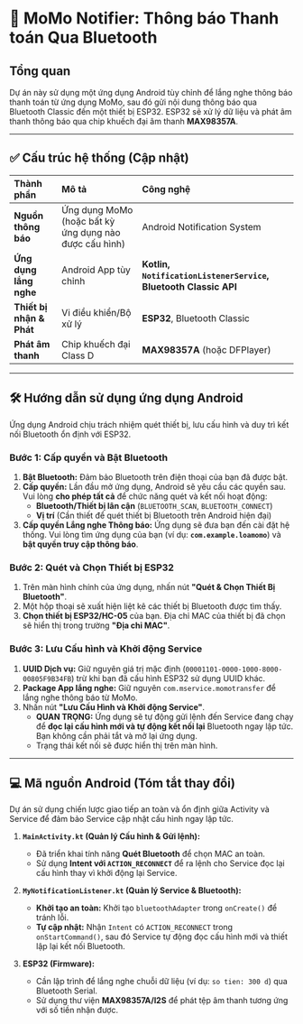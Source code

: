 # 🔔 MoMo Notifier: Thông báo Thanh toán Qua Bluetooth

## Tổng quan

Dự án này sử dụng một ứng dụng Android tùy chỉnh để lắng nghe thông báo thanh toán từ ứng dụng MoMo, sau đó gửi nội dung thông báo qua Bluetooth Classic đến một thiết bị ESP32. ESP32 sẽ xử lý dữ liệu và phát âm thanh thông báo qua chip khuếch đại âm thanh **MAX98357A**.

---

## ✅ Cấu trúc hệ thống (Cập nhật)

| Thành phần | Mô tả | Công nghệ |
| :--- | :--- | :--- |
| **Nguồn thông báo** | Ứng dụng MoMo (hoặc bất kỳ ứng dụng nào được cấu hình) | Android Notification System |
| **Ứng dụng lắng nghe** | Android App tùy chỉnh | **Kotlin, `NotificationListenerService`, Bluetooth Classic API** |
| **Thiết bị nhận & Phát** | Vi điều khiển/Bộ xử lý | **ESP32**, Bluetooth Classic |
| **Phát âm thanh** | Chip khuếch đại Class D | **MAX98357A** (hoặc DFPlayer) |

---

## 🛠️ Hướng dẫn sử dụng ứng dụng Android

Ứng dụng Android chịu trách nhiệm quét thiết bị, lưu cấu hình và duy trì kết nối Bluetooth ổn định với ESP32.

### Bước 1: Cấp quyền và Bật Bluetooth

1.  **Bật Bluetooth:** Đảm bảo Bluetooth trên điện thoại của bạn đã được bật.
2.  **Cấp quyền:** Lần đầu mở ứng dụng, Android sẽ yêu cầu các quyền sau. Vui lòng **cho phép tất cả** để chức năng quét và kết nối hoạt động:
    * **Bluetooth/Thiết bị lân cận** (`BLUETOOTH_SCAN`, `BLUETOOTH_CONNECT`)
    * **Vị trí** (Cần thiết để quét thiết bị Bluetooth trên Android hiện đại)
3.  **Cấp quyền Lắng nghe Thông báo:** Ứng dụng sẽ đưa bạn đến cài đặt hệ thống. Vui lòng tìm ứng dụng của bạn (ví dụ: **`com.example.loamomo`**) và **bật quyền truy cập thông báo**.

### Bước 2: Quét và Chọn Thiết bị ESP32

1.  Trên màn hình chính của ứng dụng, nhấn nút **"Quét & Chọn Thiết Bị Bluetooth"**.
2.  Một hộp thoại sẽ xuất hiện liệt kê các thiết bị Bluetooth được tìm thấy.
3.  **Chọn thiết bị ESP32/HC-05** của bạn. Địa chỉ MAC của thiết bị đã chọn sẽ hiển thị trong trường **"Địa chỉ MAC"**.

### Bước 3: Lưu Cấu hình và Khởi động Service

1.  **UUID Dịch vụ:** Giữ nguyên giá trị mặc định (`00001101-0000-1000-8000-00805F9B34FB`) trừ khi bạn đã cấu hình ESP32 sử dụng UUID khác.
2.  **Package App lắng nghe:** Giữ nguyên `com.mservice.momotransfer` để lắng nghe thông báo từ MoMo.
3.  Nhấn nút **"Lưu Cấu Hình và Khởi động Service"**.
    * **QUAN TRỌNG:** Ứng dụng sẽ tự động gửi lệnh đến Service đang chạy để **đọc lại cấu hình mới và tự động kết nối lại** Bluetooth ngay lập tức. Bạn không cần phải tắt và mở lại ứng dụng.
    * Trạng thái kết nối sẽ được hiển thị trên màn hình.

---

## 💻 Mã nguồn Android (Tóm tắt thay đổi)

Dự án sử dụng chiến lược giao tiếp an toàn và ổn định giữa Activity và Service để đảm bảo Service cập nhật cấu hình ngay lập tức.

1.  **`MainActivity.kt` (Quản lý Cấu hình & Gửi lệnh):**
    * Đã triển khai tính năng **Quét Bluetooth** để chọn MAC an toàn.
    * Sử dụng **Intent với `ACTION_RECONNECT`** để ra lệnh cho Service đọc lại cấu hình thay vì khởi động lại Service.

2.  **`MyNotificationListener.kt` (Quản lý Service & Bluetooth):**
    * **Khởi tạo an toàn:** Khởi tạo `bluetoothAdapter` trong `onCreate()` để tránh lỗi.
    * **Tự cập nhật:** Nhận `Intent` có `ACTION_RECONNECT` trong `onStartCommand()`, sau đó Service tự động đọc cấu hình mới và thiết lập lại kết nối Bluetooth.

3.  **ESP32 (Firmware):**
    * Cần lập trình để lắng nghe chuỗi dữ liệu (ví dụ: `so tien: 300 d`) qua Bluetooth Serial.
    * Sử dụng thư viện **MAX98357A/I2S** để phát tệp âm thanh tương ứng với số tiền nhận được.
